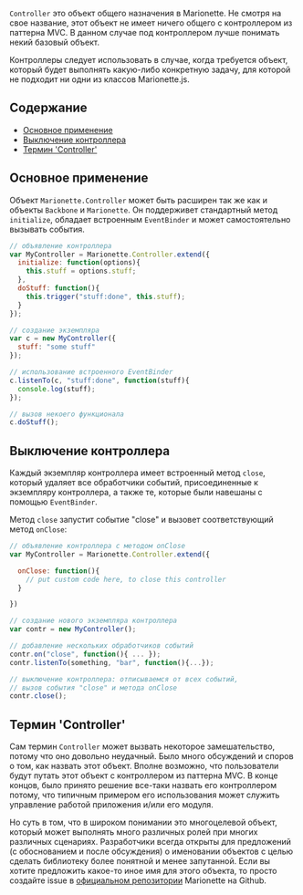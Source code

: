 `Controller` это объект общего назначения в Marionette. Не смотря на свое название,
этот объект не имеет ничего общего с контроллером из паттерна MVC. В данном случае под
контроллером лучше понимать некий базовый объект.

Контроллеры следует использовать в случае, когда требуется объект, который будет выполнять
какую-либо конкретную задачу, для которой не подходит ни одни из классов Marionette.js.

## Содержание

* [Основное применение](#basic-use)
* [Выключение контроллера](#closing-a-controller)
* [Термин 'Controller'](#on-the-name-controller)

## <a name="basic-use"></a> Основное применение

Объект `Marionette.Controller` может быть расширен так же как и объекты `Backbone` и `Marionette`.
Он поддерживет стандартный метод `initialize`, обладает встроенным `EventBinder`
и может самостоятельно вызывать события.

```js
// объявление контроллера
var MyController = Marionette.Controller.extend({
  initialize: function(options){
    this.stuff = options.stuff;
  },
  doStuff: function(){
    this.trigger("stuff:done", this.stuff);
  }
});

// создание экземпляра
var c = new MyController({
  stuff: "some stuff"
});

// использование встроенного EventBinder
c.listenTo(c, "stuff:done", function(stuff){
  console.log(stuff);
});

// вызов некоего функционала
c.doStuff();
```

## <a name="closing-a-controller"></a> Выключение контроллера

Каждый экземпляр контроллера имеет встроенный метод `close`, 
который удаляет все обработчики событий, присоединенные к экземпляру контроллера, 
а также те, которые были навешаны с помощью `EventBinder`.

Метод `close` запустит событие "close" и вызовет соответствующий метод `onClose`:

```js
// объявление контроллера с методом onClose
var MyController = Marionette.Controller.extend({

  onClose: function(){
    // put custom code here, to close this controller
  }

})

// создание нового экземпляра контроллера
var contr = new MyController();

// добавление нескольких обработчиков событий
contr.on("close", function(){ ... });
contr.listenTo(something, "bar", function(){...});

// выключение контроллера: отписываемся от всех событий,
// вызов события "close" и метода onClose
contr.close();
```

## <a name="on-the-name-controller"></a> Термин 'Controller'

Сам термин `Controller` может вызвать некоторое замешательство, потому что оно довольно неудачный.
Было много обсуждений и споров о том, как назвать этот объект. Вполне возможно, что пользователи будут путать
этот объект с контроллером из паттерна MVC. В конце концов, было принято решение все-таки назвать его
контроллером потому, что типичным примером его использования может служить управление работой приложения и/или его модуля.

Но суть в том, что в широком понимании это многоцелевой объект, который может выполнять много
различных ролей при многих различных сценариях. Разработчики всегда открыты для предложений (с обоснованием и
после обсуждения) о именовании объектов с целью сделать библиотеку более понятной и менее запутанной.
Если вы хотите предложить какое-то иное имя для этого объекта, то просто создайте issue в
[официальном репозитории](https://github.com/marionettejs/backbone.marionette) Marionette на Github.